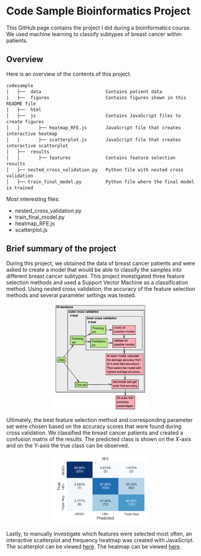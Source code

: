 # Code Sample Bioinformatics Project

This GitHub page contains the project I did during a bioinformatics course. We used machine learning to classify subtypes of breast cancer within patients.

## Overview

Here is an overview of the contents of this project.
```
codesample
│   ├──  data                        Contains patient data
|   ├──  figures                     Contains figures shown in this README file
│   ├──  html
│   ├──  js                          Contains JavaScript files to create figures
│   │       ├── heatmap_RFE.js       JavaScript file that creates interactive heatmap
│   │       ├── scatterplot.js       JavaScript file that creates interactive scatterplot  
│   ├──  results                     
│   │       ├── features             Contains feature selection results               
│   ├── nested_cross_validation.py   Python file with nested cross validation
│   ├── train_final_model.py         Python file where the final model is trained

```
Most interesting files:
- nested_cross_validation.py
- train_final_model.py
- heatmap_RFE.js
- scatterplot.js

## Brief summary of the project
During this project, we obtained the data of breast cancer patients and were asked
to create a model that would be able to classify the samples into different breast cancer subtypes.
This project investigated three feature selection methods and used a Support
Vector Machine as a classification method. Using nested cross validation, the accuracy of the feature selection methods and several parameter settings was tested.

<html>
<p align="center">
<img src="figures/CV.png" width="50%" height="50%" class="center"/>
</p>
</html>

Ultimately, the best feature selection method and corresponding parameter set were chosen based on the accuracy scores that were found during cross validation.
We classified the breast cancer patients and created a confusion matrix of the results. The predicted class is shown on the X-axis
and on the Y-axis the true class can be observed.

<html>
<p align="center">
  <img src="figures/RFE_CM.png" width="50%" height="50%" class="center" />
</p>
</html>

Lastly, to manually investigate which features were selected most often,
an interactive scatterplot and frequency heatmap was created with JavaScript. The scatterplot can be viewed [here](https://annemijnd.github.io/codesample/html/scat_freq_acc.html). The heatmap can be viewed [here](https://annemijnd.github.io/codesample/html/heatmap_RFE.html).
